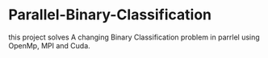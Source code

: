 # Parallel-Binary-Classification
this project solves A changing Binary Classification problem in parrlel using OpenMp, MPI and Cuda.
